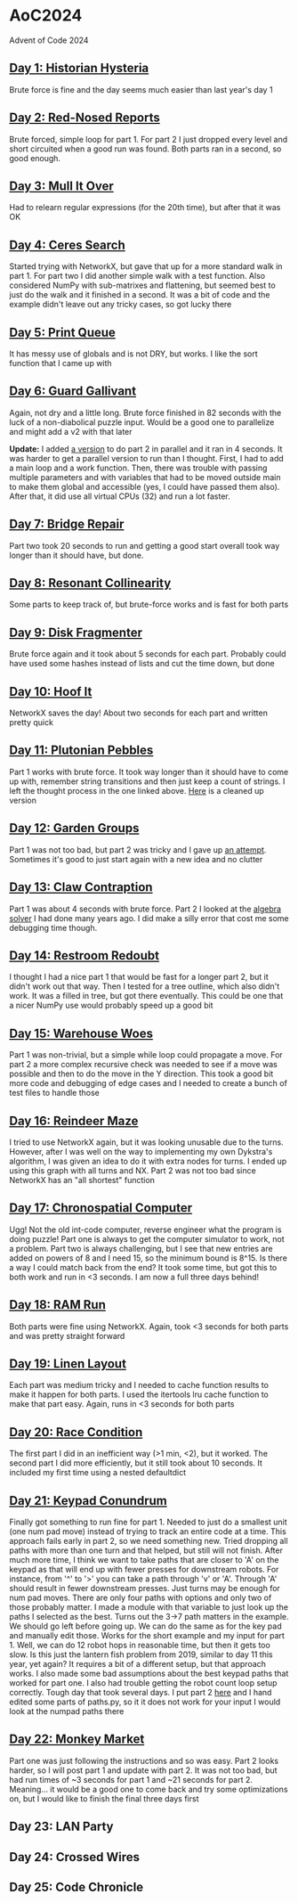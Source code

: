 # AoC2024
Advent of Code 2024

## [Day 1: Historian Hysteria](day01.py)
Brute force is fine and the day seems much easier than last year's day 1

## [Day 2: Red-Nosed Reports](day02.py)
Brute forced, simple loop for part 1. For part 2 I just dropped every level and short circuited when a good run was found. Both parts ran in a second, so good enough.

## [Day 3: Mull It Over](day03.py)
Had to relearn regular expressions (for the 20th time), but after that it was OK

## [Day 4: Ceres Search](day04.py)
Started trying with NetworkX, but gave that up for a more standard walk in part 1. For part two I did another simple walk with a test function. Also considered NumPy with sub-matrixes and flattening, but seemed best to just do the walk and it finished in a second. It was a bit of code and the example didn't leave out any tricky cases, so got lucky there

## [Day 5: Print Queue](day05.py)
It has messy use of globals and is not DRY, but works. I like the sort function that I came up with

## [Day 6: Guard Gallivant](day06.py)
Again, not dry and a little long. Brute force finished in 82 seconds with the luck of a non-diabolical puzzle input. Would be a good one to parallelize and might add a v2 with that later

**Update:** I added [a version](day06v2.py) to do part 2 in parallel and it ran in 4 seconds. It was harder to get a parallel version to run than I thought. First, I had to add a main loop and a work function. Then, there was trouble with passing multiple parameters and with variables that had to be moved outside main to make them global and accessible (yes, I could have passed them also). After that, it did use all virtual CPUs (32) and run a lot faster.

## [Day 7: Bridge Repair](day07.py)
Part two took 20 seconds to run and getting a good start overall took way longer than it should have, but done.

## [Day 8: Resonant Collinearity](day08.py)
Some parts to keep track of, but brute-force works and is fast for both parts

## [Day 9: Disk Fragmenter](day09.py)
Brute force again and it took about 5 seconds for each part. Probably could have used some hashes instead of lists and cut the time down, but done

## [Day 10: Hoof It](day10.py)
NetworkX saves the day! About two seconds for each part and written pretty quick

## [Day 11: Plutonian Pebbles](day11.py)
Part 1 works with brute force. It took way longer than it should have to come up with, remember string transitions and then just keep a count of strings. I left the thought process in the one linked above. [Here](day11v2.py) is a cleaned up version

## [Day 12: Garden Groups](day12.py)
Part 1 was not too bad, but part 2 was tricky and I gave up [an attempt](day12_fail.py). Sometimes it's good to just start again with a new idea and no clutter

## [Day 13: Claw Contraption](day13.py)
Part 1 was about 4 seconds with brute force. Part 2 I looked at the [algebra solver](https://github.com/dcknuth/Algebra_solver/blob/master/Equations%20Solver.ipynb) I had done many years ago. I did make a silly error that cost me some debugging time though.

## [Day 14: Restroom Redoubt](day14.py)
I thought I had a nice part 1 that would be fast for a longer part 2, but it didn't work out that way. Then I tested for a tree outline, which also didn't work. It was a filled in tree, but got there eventually. This could be one that a nicer NumPy use would probably speed up a good bit

## [Day 15: Warehouse Woes](day15.py)
Part 1 was non-trivial, but a simple while loop could propagate a move. For part 2 a more complex recursive check was needed to see if a move was possible and then to do the move in the Y direction. This took a good bit more code and debugging of edge cases and I needed to create a bunch of test files to handle those

## [Day 16: Reindeer Maze](day16.py)
I tried to use NetworkX again, but it was looking unusable due to the turns. However, after I was well on the way to implementing my own Dykstra's algorithm, I was given an idea to do it with extra nodes for turns. I ended up using this graph with all turns and NX. Part 2 was not too bad since NetworkX has an "all shortest" function

## [Day 17: Chronospatial Computer](day17.py)
Ugg! Not the old int-code computer, reverse engineer what the program is doing puzzle! Part one is always to get the computer simulator to work, not a problem. Part two is always challenging, but I see that new entries are added on powers of 8 and I need 15, so the minimum bound is 8^15. Is there a way I could match back from the end? It took some time, but got this to both work and run in <3 seconds. I am now a full three days behind!

## [Day 18: RAM Run](day18.py)
Both parts were fine using NetworkX. Again, took <3 seconds for both parts and was pretty straight forward

## [Day 19: Linen Layout](day19.py)
Each part was medium tricky and I needed to cache function results to make it happen for both parts. I used the itertools lru cache function to make that part easy. Again, runs in <3 seconds for both parts

## [Day 20: Race Condition](day20.py)
The first part I did in an inefficient way (>1 min, <2), but it worked. The second part I did more efficiently, but it still took about 10 seconds. It included my first time using a nested defaultdict

## [Day 21: Keypad Conundrum](day21.py)
Finally got something to run fine for part 1. Needed to just do a smallest unit (one num pad move) instead of trying to track an entire code at a time. This approach fails early in part 2, so we need something new. Tried dropping all paths with more than one turn and that helped, but still will not finish. After much more time, I think we want to take paths that are closer to 'A' on the keypad as that will end up with fewer presses for downstream robots. For instance, from '^' to '>' you can take a path through 'v' or 'A'. Through 'A' should result in fewer downstream presses. Just turns may be enough for num pad moves. There are only four paths with options and only two of those probably matter. I made a module with that variable to just look up the paths I selected as the best. Turns out the 3->7 path matters in the example. We should go left before going up. We can do the same as for the key pad and manually edit those. Works for the short example and my input for part 1. Well, we can do 12 robot hops in reasonable time, but then it gets too slow. Is this just the lantern fish problem from 2019, similar to day 11 this year, yet again? It requires a bit of a different setup, but that approach works. I also made some bad assumptions about the best keypad paths that worked for part one. I also had trouble getting the robot count loop setup correctly. Tough day that took several days. I put part 2 [here](day21-p2.py) and I hand edited some parts of paths.py, so it it does not work for your input I would look at the numpad paths there

## [Day 22: Monkey Market](day22.py)
Part one was just following the instructions and so was easy. Part 2 looks harder, so I will post part 1 and update with part 2. It was not too bad, but had run times of ~3 seconds for part 1 and ~21 seconds for part 2. Meaning... it would be a good one to come back and try some optimizations on, but I would like to finish the final three days first

## Day 23: LAN Party

## Day 24: Crossed Wires

## Day 25: Code Chronicle
